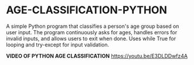 # AGE-CLASSIFICATION-PYTHON
A simple Python program that classifies a person's age group based on user input. The program continuously asks for ages, handles errors for invalid inputs, and allows users to exit when done. Uses while True for looping and try-except for input validation.


**VIDEO OF PYTHON AGE CLASSIFICATION**
https://youtu.be/E3DLDDwfz4A
